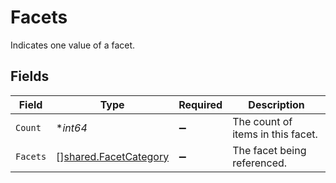 # Facets

Indicates one value of a facet.


## Fields

| Field                                                                 | Type                                                                  | Required                                                              | Description                                                           |
| --------------------------------------------------------------------- | --------------------------------------------------------------------- | --------------------------------------------------------------------- | --------------------------------------------------------------------- |
| `Count`                                                               | **int64*                                                              | :heavy_minus_sign:                                                    | The count of items in this facet.                                     |
| `Facets`                                                              | [][shared.FacetCategory](../../../pkg/models/shared/facetcategory.md) | :heavy_minus_sign:                                                    | The facet being referenced.                                           |